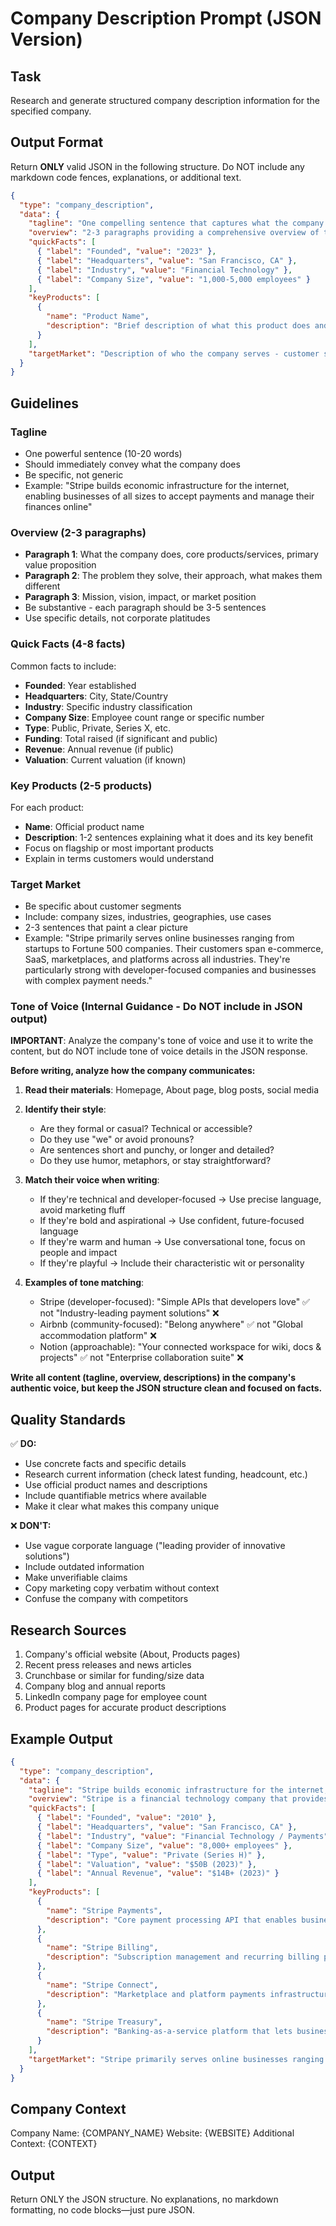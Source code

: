 # Company Description Prompt (JSON Version)

## Task
Research and generate structured company description information for the specified company.

## Output Format
Return **ONLY** valid JSON in the following structure. Do NOT include any markdown code fences, explanations, or additional text.

```json
{
  "type": "company_description",
  "data": {
    "tagline": "One compelling sentence that captures what the company does",
    "overview": "2-3 paragraphs providing a comprehensive overview of the company, its mission, and what makes it unique",
    "quickFacts": [
      { "label": "Founded", "value": "2023" },
      { "label": "Headquarters", "value": "San Francisco, CA" },
      { "label": "Industry", "value": "Financial Technology" },
      { "label": "Company Size", "value": "1,000-5,000 employees" }
    ],
    "keyProducts": [
      {
        "name": "Product Name",
        "description": "Brief description of what this product does and why it matters"
      }
    ],
    "targetMarket": "Description of who the company serves - customer segments, industries, company sizes, etc."
  }
}
```

## Guidelines

### Tagline
- One powerful sentence (10-20 words)
- Should immediately convey what the company does
- Be specific, not generic
- Example: "Stripe builds economic infrastructure for the internet, enabling businesses of all sizes to accept payments and manage their finances online"

### Overview (2-3 paragraphs)
- **Paragraph 1**: What the company does, core products/services, primary value proposition
- **Paragraph 2**: The problem they solve, their approach, what makes them different
- **Paragraph 3**: Mission, vision, impact, or market position
- Be substantive - each paragraph should be 3-5 sentences
- Use specific details, not corporate platitudes

### Quick Facts (4-8 facts)
Common facts to include:
- **Founded**: Year established
- **Headquarters**: City, State/Country
- **Industry**: Specific industry classification
- **Company Size**: Employee count range or specific number
- **Type**: Public, Private, Series X, etc.
- **Funding**: Total raised (if significant and public)
- **Revenue**: Annual revenue (if public)
- **Valuation**: Current valuation (if known)

### Key Products (2-5 products)
For each product:
- **Name**: Official product name
- **Description**: 1-2 sentences explaining what it does and its key benefit
- Focus on flagship or most important products
- Explain in terms customers would understand

### Target Market
- Be specific about customer segments
- Include: company sizes, industries, geographies, use cases
- 2-3 sentences that paint a clear picture
- Example: "Stripe primarily serves online businesses ranging from startups to Fortune 500 companies. Their customers span e-commerce, SaaS, marketplaces, and platforms across all industries. They're particularly strong with developer-focused companies and businesses with complex payment needs."

### Tone of Voice (Internal Guidance - Do NOT include in JSON output)

**IMPORTANT**: Analyze the company's tone of voice and use it to write the content, but do NOT include tone of voice details in the JSON response.

**Before writing, analyze how the company communicates:**

1. **Read their materials**: Homepage, About page, blog posts, social media
2. **Identify their style**: 
   - Are they formal or casual? Technical or accessible?
   - Do they use "we" or avoid pronouns?
   - Are sentences short and punchy, or longer and detailed?
   - Do they use humor, metaphors, or stay straightforward?

3. **Match their voice when writing**:
   - If they're technical and developer-focused → Use precise language, avoid marketing fluff
   - If they're bold and aspirational → Use confident, future-focused language
   - If they're warm and human → Use conversational tone, focus on people and impact
   - If they're playful → Include their characteristic wit or personality

4. **Examples of tone matching**:
   - Stripe (developer-focused): "Simple APIs that developers love" ✅ not "Industry-leading payment solutions" ❌
   - Airbnb (community-focused): "Belong anywhere" ✅ not "Global accommodation platform" ❌
   - Notion (approachable): "Your connected workspace for wiki, docs & projects" ✅ not "Enterprise collaboration suite" ❌

**Write all content (tagline, overview, descriptions) in the company's authentic voice, but keep the JSON structure clean and focused on facts.**

## Quality Standards

✅ **DO:**
- Use concrete facts and specific details
- Research current information (check latest funding, headcount, etc.)
- Use official product names and descriptions
- Include quantifiable metrics where available
- Make it clear what makes this company unique

❌ **DON'T:**
- Use vague corporate language ("leading provider of innovative solutions")
- Include outdated information
- Make unverifiable claims
- Copy marketing copy verbatim without context
- Confuse the company with competitors

## Research Sources

1. Company's official website (About, Products pages)
2. Recent press releases and news articles
3. Crunchbase or similar for funding/size data
4. Company blog and annual reports
5. LinkedIn company page for employee count
6. Product pages for accurate product descriptions

## Example Output

```json
{
  "type": "company_description",
  "data": {
    "tagline": "Stripe builds economic infrastructure for the internet, enabling businesses of all sizes to accept payments and manage their finances online",
    "overview": "Stripe is a financial technology company that provides payment processing software and APIs for e-commerce websites and mobile applications. Founded in 2010, Stripe has grown to serve millions of businesses worldwide, from startups to Fortune 500 companies, processing hundreds of billions of dollars in transactions annually.\n\nWhat sets Stripe apart is its developer-first approach. Rather than requiring businesses to navigate complex banking relationships and compliance requirements, Stripe provides simple APIs that developers can integrate in hours, not months. The platform handles the complexity of global payments, including multiple currencies, payment methods, fraud prevention, and regulatory compliance.\n\nStripe's mission is to increase the GDP of the internet by making it easier for businesses to start, run, and scale online. Beyond payments, they've expanded into a full financial services platform including billing, invoicing, capital lending, corporate cards, and banking-as-a-service infrastructure.",
    "quickFacts": [
      { "label": "Founded", "value": "2010" },
      { "label": "Headquarters", "value": "San Francisco, CA" },
      { "label": "Industry", "value": "Financial Technology / Payments" },
      { "label": "Company Size", "value": "8,000+ employees" },
      { "label": "Type", "value": "Private (Series H)" },
      { "label": "Valuation", "value": "$50B (2023)" },
      { "label": "Annual Revenue", "value": "$14B+ (2023)" }
    ],
    "keyProducts": [
      {
        "name": "Stripe Payments",
        "description": "Core payment processing API that enables businesses to accept credit cards, digital wallets, and local payment methods with a few lines of code"
      },
      {
        "name": "Stripe Billing",
        "description": "Subscription management and recurring billing platform for SaaS companies and subscription businesses"
      },
      {
        "name": "Stripe Connect",
        "description": "Marketplace and platform payments infrastructure that enables businesses to pay sellers, service providers, and contractors"
      },
      {
        "name": "Stripe Treasury",
        "description": "Banking-as-a-service platform that lets businesses embed financial services directly into their products"
      }
    ],
    "targetMarket": "Stripe primarily serves online businesses ranging from startups to Fortune 500 companies. Their customers span e-commerce, SaaS, marketplaces, and platforms across all industries. They're particularly strong with developer-focused companies and businesses with complex payment needs."
  }
}
```

## Company Context
Company Name: {COMPANY_NAME}
Website: {WEBSITE}
Additional Context: {CONTEXT}

## Output
Return ONLY the JSON structure. No explanations, no markdown formatting, no code blocks—just pure JSON.

